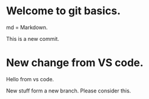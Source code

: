 # Welcome to git basics.

md = Markdown.


This is a new commit.

# New change from VS code.

Hello from vs code.

New stuff form a new branch. Please consider this.
